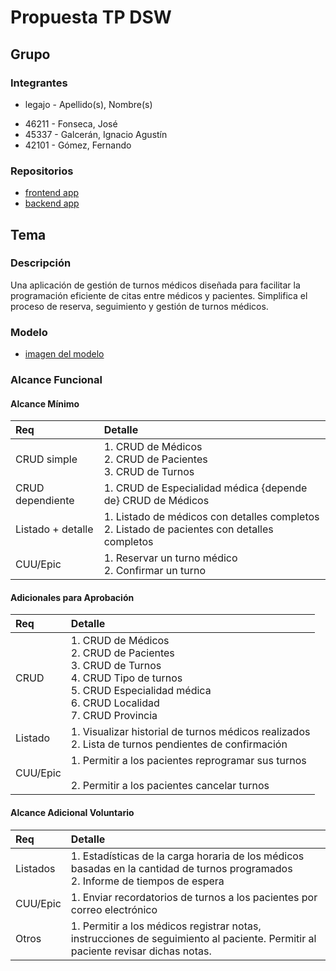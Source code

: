 # Propuesta TP DSW

## Grupo

### Integrantes

- legajo - Apellido(s), Nombre(s)

* 46211 - Fonseca, José
* 45337 - Galcerán, Ignacio Agustín
* 42101 - Gómez, Fernando

### Repositorios

- [frontend app](https://github.com/IgnacioGalceran/DSW-Frontend)
- [backend app](https://github.com/IgnacioGalceran/DSW-Backend)

## Tema

### Descripción

Una aplicación de gestión de turnos médicos diseñada para facilitar la programación eficiente de citas entre médicos y pacientes. Simplifica el proceso de reserva, seguimiento y gestión de turnos médicos.

### Modelo

- [imagen del modelo](https://prnt.sc/omZxFf0pCRG1)

### Alcance Funcional

#### Alcance Mínimo

| Req               | Detalle                                                                                         |
| :---------------- | :---------------------------------------------------------------------------------------------- |
| CRUD simple       | 1. CRUD de Médicos<br>2. CRUD de Pacientes<br>3. CRUD de Turnos                                 |
| CRUD dependiente  | 1. CRUD de Especialidad médica {depende de} CRUD de Médicos                                     |
| Listado + detalle | 1. Listado de médicos con detalles completos<br> 2. Listado de pacientes con detalles completos |
| CUU/Epic          | 1. Reservar un turno médico<br>2. Confirmar un turno                                            |

#### Adicionales para Aprobación

| Req      | Detalle                                                                                                                                                                        |
| :------- | :----------------------------------------------------------------------------------------------------------------------------------------------------------------------------- |
| CRUD     | 1. CRUD de Médicos <br> 2. CRUD de Pacientes <br> 3. CRUD de Turnos <br> 4. CRUD Tipo de turnos <br> 5. CRUD Especialidad médica <br> 6. CRUD Localidad <br> 7. CRUD Provincia |
| Listado  | 1. Visualizar historial de turnos médicos realizados<br>2. Lista de turnos pendientes de confirmación                                                                          |
| CUU/Epic | 1. Permitir a los pacientes reprogramar sus turnos <br> <br> 2. Permitir a los pacientes cancelar turnos                                                                       |

#### Alcance Adicional Voluntario

| Req      | Detalle                                                                                                                            |
| :------- | :--------------------------------------------------------------------------------------------------------------------------------- |
| Listados | 1. Estadísticas de la carga horaria de los médicos basadas en la cantidad de turnos programados<br>2. Informe de tiempos de espera |
| CUU/Epic | 1. Enviar recordatorios de turnos a los pacientes por correo electrónico                                                           |
| Otros    | 1. Permitir a los médicos registrar notas, instrucciones de seguimiento al paciente. Permitir al paciente revisar dichas notas.    |
